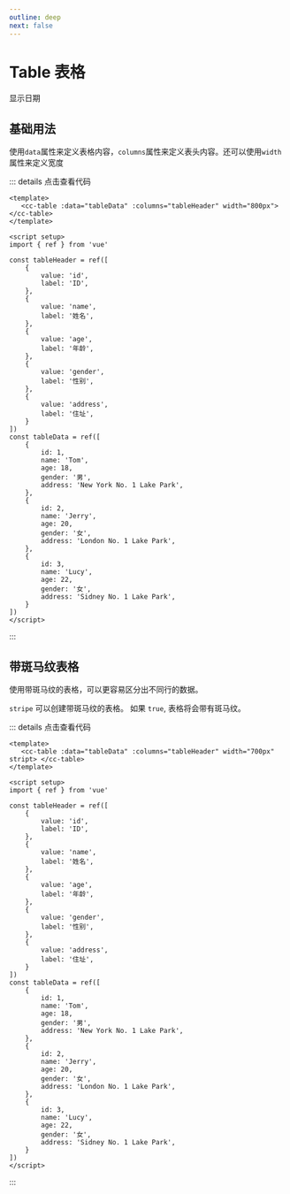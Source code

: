 ```yaml
---
outline: deep
next: false
---
```


# Table 表格

显示日期

## 基础用法
使用`data`属性来定义表格内容，`columns`属性来定义表头内容。还可以使用`width`属性来定义宽度

<script setup>
    import {ref} from 'vue'
    import ccButton from '../../src/components/button'
    import ccTable from '../../src/components/table'
    const tableHeader = ref([
        {
            value: 'id',
            label: 'ID',
        },
        {
            value: 'name',
            label: '姓名',
        },
        {
            value: 'age',
            label: '年龄',
        },
        {
            value: 'gender',
            label: '性别',
        },
        {
            value: 'address',
            label: '住址',
        }
    ])
    const tableData = ref([
        {
            id: 1,
            name: 'Tom',
            age: 18,
            gender: '男',
            address: 'New York No. 1 Lake Park',
        },
        {
            id: 2,
            name: 'Jerry',
            age: 20,
            gender: '女',
            address: 'London No. 1 Lake Park',
        },
        {
            id: 3,
            name: 'Lucy',
            age: 22,
            gender: '女',
            address: 'Sidney No. 1 Lake Park',
        }
    ])
</script>

<cc-table :data="tableData" :columns="tableHeader" width="700px"></cc-table>

::: details 点击查看代码
```vue
<template>
   <cc-table :data="tableData" :columns="tableHeader" width="800px"> </cc-table>
</template>

<script setup>
import { ref } from 'vue'

const tableHeader = ref([
    {
        value: 'id',
        label: 'ID',
    },
    {
        value: 'name',
        label: '姓名',
    },
    {
        value: 'age',
        label: '年龄',
    },
    {
        value: 'gender',
        label: '性别',
    },
    {
        value: 'address',
        label: '住址',
    }
])
const tableData = ref([
    {
        id: 1,
        name: 'Tom',
        age: 18,
        gender: '男',
        address: 'New York No. 1 Lake Park',
    },
    {
        id: 2,
        name: 'Jerry',
        age: 20,
        gender: '女',
        address: 'London No. 1 Lake Park',
    },
    {
        id: 3,
        name: 'Lucy',
        age: 22,
        gender: '女',
        address: 'Sidney No. 1 Lake Park',
    }
])
</script>
```
:::

## 带斑马纹表格
使用带斑马纹的表格，可以更容易区分出不同行的数据。

`stripe` 可以创建带斑马纹的表格。 如果 `true`, 表格将会带有斑马纹。

<cc-table :data="tableData" :columns="tableHeader" width="700px" stript> </cc-table>

::: details 点击查看代码
```vue
<template>
   <cc-table :data="tableData" :columns="tableHeader" width="700px" stript> </cc-table>
</template>

<script setup>
import { ref } from 'vue'

const tableHeader = ref([
    {
        value: 'id',
        label: 'ID',
    },
    {
        value: 'name',
        label: '姓名',
    },
    {
        value: 'age',
        label: '年龄',
    },
    {
        value: 'gender',
        label: '性别',
    },
    {
        value: 'address',
        label: '住址',
    }
])
const tableData = ref([
    {
        id: 1,
        name: 'Tom',
        age: 18,
        gender: '男',
        address: 'New York No. 1 Lake Park',
    },
    {
        id: 2,
        name: 'Jerry',
        age: 20,
        gender: '女',
        address: 'London No. 1 Lake Park',
    },
    {
        id: 3,
        name: 'Lucy',
        age: 22,
        gender: '女',
        address: 'Sidney No. 1 Lake Park',
    }
])
</script>
```
:::




